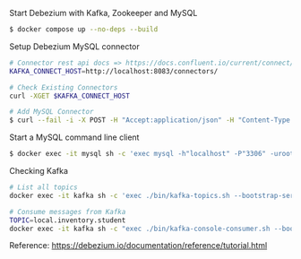 Start Debezium with Kafka, Zookeeper and MySQL
```bash
$ docker compose up --no-deps --build
```

Setup Debezium MySQL connector
```bash
# Connector rest api docs => https://docs.confluent.io/current/connect/references/restapi.html
KAFKA_CONNECT_HOST=http://localhost:8083/connectors/

# Check Existing Connectors
curl -XGET $KAFKA_CONNECT_HOST

# Add MySQL Connector
$ curl --fail -i -X POST -H "Accept:application/json" -H "Content-Type:application/json" $KAFKA_CONNECT_HOST -d @register-connect-mysql.json
```

Start a MySQL command line client
```bash
$ docker exec -it mysql sh -c 'exec mysql -h"localhost" -P"3306" -uroot -p"$MYSQL_ROOT_PASSWORD"'
```

Checking Kafka
```bash
# List all topics
docker exec -it kafka sh -c 'exec ./bin/kafka-topics.sh --bootstrap-server kafka:9092 --list'

# Consume messages from Kafka
TOPIC=local.inventory.student
docker exec -it kafka sh -c "exec ./bin/kafka-console-consumer.sh --bootstrap-server kafka:9092 --from-beginning --topic $TOPIC"
```

Reference: https://debezium.io/documentation/reference/tutorial.html


